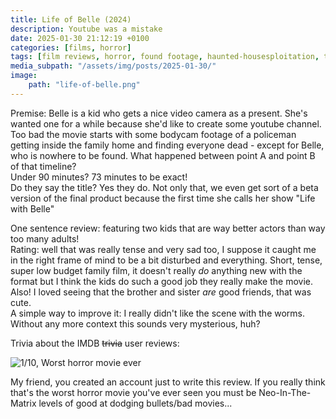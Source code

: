 ```yaml
---
title: Life of Belle (2024)
description: Youtube was a mistake
date: 2025-01-30 21:12:19 +0100
categories: [films, horror]
tags: [film reviews, horror, found footage, haunted-housesploitation, the internet is scary, influencers!, they say the title]
media_subpath: "/assets/img/posts/2025-01-30/"
image:
    path: "life-of-belle.png"
---
```

<span class="reviewsection">Premise:</span> Belle is a kid who gets a nice video camera as a present. She's wanted one for a while because she'd like to create some youtube channel. Too bad the movie starts with some bodycam footage of a policeman getting inside the family home and finding everyone dead - except for Belle, who is nowhere to be found. What happened between point A and point B of that timeline?<br/>
<span class="reviewsection">Under 90 minutes?</span> 73 minutes to be exact!<br/>
<span class="reviewsection">Do they say the title?</span> Yes they do. Not only that, we even get sort of a beta version of the final product because the first time she calls her show "Life with Belle"

<span class="reviewsection">One sentence review:</span> featuring two kids that are way better actors than way too many adults!<br/>
<span class="reviewsection">Rating:</span> well that was really tense and very sad too, I suppose it caught me in the right frame of mind to be a bit disturbed and everything. Short, tense, super low budget family film, it doesn't really *do* anything new with the format but I think the kids do such a good job they really make the movie. Also! I loved seeing that the brother and sister *are* good friends, that was cute.<br/>
<span class="reviewsection">A simple way to improve it:</span> I really didn't like the scene with the worms. Without any more context this sounds very mysterious, huh?

<span class="reviewsection">Trivia about the IMDB ~~trivia~~ user reviews:</span>

![1/10, Worst horror movie ever](life-of-belle-01.png)

My friend, you created an account just to write this review. If you really think that's the worst horror movie you've ever seen you must be Neo-In-The-Matrix levels of good at dodging bullets/bad movies...